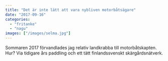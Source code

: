 ```yaml
---
title: "Det är inte lätt att vara nybliven motorbåtsägare"
date: "2017-09-16"
categories: 
  - "fritanke"
  - "nagu"
images: ["/images/selma.jpg"]
---
```


Sommaren 2017 förvandlades jag relativ landkrabba till motorbåtskapten. Hur? Via tidigare års paddling och ett tätt finlandssvenskt skärgårdsnätverk.
